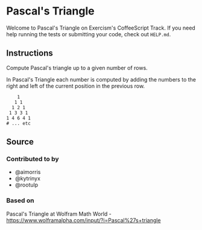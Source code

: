 # Pascal's Triangle

Welcome to Pascal's Triangle on Exercism's CoffeeScript Track.
If you need help running the tests or submitting your code, check out `HELP.md`.

## Instructions

Compute Pascal's triangle up to a given number of rows.

In Pascal's Triangle each number is computed by adding the numbers to the right and left of the current position in the previous row.

```text
    1
   1 1
  1 2 1
 1 3 3 1
1 4 6 4 1
# ... etc
```

## Source

### Contributed to by

- @aimorris
- @kytrinyx
- @rootulp

### Based on

Pascal's Triangle at Wolfram Math World - https://www.wolframalpha.com/input/?i=Pascal%27s+triangle